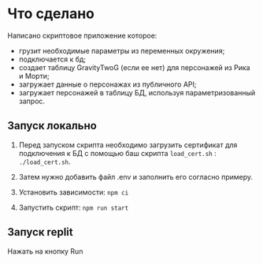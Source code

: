 # Что сделано

Написано скриптовое приложение которое:
- грузит необходимые параметры из переменных окружения;
- подключается к бд;
- создает таблицу GravityTwoG (если ее нет) для персонажей из Рика и Морти;
- загружает данные о персонажах из публичного API;
- загружает персонажей в таблицу БД, используя параметризованный запрос.

## Запуск локально

1. Перед запуском скрипта необходимо загрузить сертификат для подключения к БД с помощью баш скрипта `load_cert.sh` : `./load_cert.sh`.

2. Затем нужно добавить файл .env и заполнить его согласно примеру.

3. Установить зависимости: `npm ci`

4. Запустить скрипт: `npm run start`

## Запуск replit

Нажать на кнопку Run